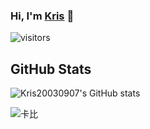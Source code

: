 ### Hi, I'm [Kris](https://blog.ktpro.ink/) 👋

![visitors](https://visitor-badge.glitch.me/badge?page_id=Kris20030907&left_color=green&right_color=red)

## GitHub Stats
![Kris20030907's GitHub stats](https://github-readme-stats.vercel.app/api?username=Kris20030907&show_icons=true&theme=light)

![卡比](https://github.com/user-attachments/assets/10b9a388-a350-4c7b-a924-56e20ddf3143)
